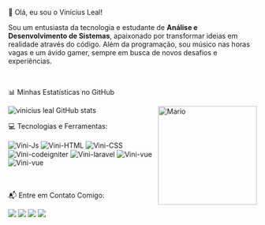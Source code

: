 
👋 Olá, eu sou o Vinícius Leal!
<p align="left">
Sou um entusiasta da tecnologia e estudante de <strong>Análise e Desenvolvimento de Sistemas</strong>, apaixonado por transformar ideias em realidade através do código. Além da programação, sou músico nas horas vagas e um ávido gamer, sempre em busca de novos desafios e experiências.
</p>
<br>

📊 Minhas Estatísticas no GitHub

![vinicius leal GitHub stats](https://github-readme-stats.vercel.app/api?username=viniciusl17&show_icons=true&theme=merko)
<img height="200em" align="right" alt="Mario" src="https://mir-s3-cdn-cf.behance.net/project_modules/max_1200/22b22287602523.5dbd29081561d.gif">

💻 Tecnologias e Ferramentas:
<div style="display: inline_block">
  <img align="center" alt="Vini-Js" src="https://img.shields.io/badge/javascript-%23323330.svg?style=for-the-badge&logo=javascript&logoColor=%23F7DF1E">
  <img align="center" alt="Vini-HTML" src="https://img.shields.io/badge/html5-%23E34F26.svg?style=for-the-badge&logo=html5&logoColor=white">
  <img align="center" alt="Vini-CSS" src="https://img.shields.io/badge/css3-%231572B6.svg?style=for-the-badge&logo=css3&logoColor=white">
  <img align="center" alt="Vini-codeigniter" src="https://img.shields.io/badge/CodeIgniter-%23EF4223.svg?style=for-the-badge&logo=codeIgniter&logoColor=white">  
  <img align="center" alt="Vini-laravel" src="https://img.shields.io/badge/laravel-%23FF2D20.svg?style=for-the-badge&logo=laravel&logoColor=white">
  <img align="center" alt="Vini-vue" src="https://img.shields.io/badge/vuejs-%2335495e.svg?style=for-the-badge&logo=vuedotjs&logoColor=%234FC08D">  
  <img align="center" alt="Vini-vue" src="https://img.shields.io/badge/python-3670A0?style=for-the-badge&logo=python&logoColor=ffdd54">  
  
</div><br>  

 <br> 

 📬 Entre em Contato Comigo:
<div>
  <a href="https://instagram.com/vini_leal17/" target="_blank"><img src="https://img.shields.io/badge/-Instagram-%23E4405F?style=for-the-badge&logo=instagram&logoColor=white" target="_blank"></a> 	
 <a href="https://discord.gg/ViniLeal17#6972" target="_blank"><img src="https://img.shields.io/badge/Discord-7289DA?style=for-the-badge&logo=discord&logoColor=white" target="_blank"></a> 
  <a href = "mailto:viniciusleal.lc@gmail.com"><img src="https://img.shields.io/badge/-Gmail-%23333?style=for-the-badge&logo=gmail&logoColor=white" target="_blank"></a>
  <a href="https://www.linkedin.com/in/viniciuleal17/" target="_blank"><img src="https://img.shields.io/badge/-LinkedIn-%230077B5?style=for-the-badge&logo=linkedin&logoColor=white" target="_blank"></a>  
</div>
